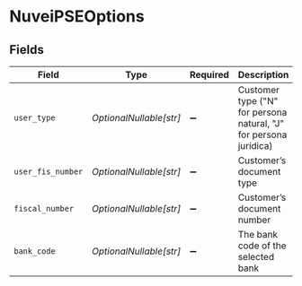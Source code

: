 # NuveiPSEOptions


## Fields

| Field                                                             | Type                                                              | Required                                                          | Description                                                       | Example                                                           |
| ----------------------------------------------------------------- | ----------------------------------------------------------------- | ----------------------------------------------------------------- | ----------------------------------------------------------------- | ----------------------------------------------------------------- |
| `user_type`                                                       | *OptionalNullable[str]*                                           | :heavy_minus_sign:                                                | Customer type ("N" for persona natural, "J" for persona jurídica) | N                                                                 |
| `user_fis_number`                                                 | *OptionalNullable[str]*                                           | :heavy_minus_sign:                                                | Customer’s document type                                          | CC                                                                |
| `fiscal_number`                                                   | *OptionalNullable[str]*                                           | :heavy_minus_sign:                                                | Customer’s document number                                        | CC                                                                |
| `bank_code`                                                       | *OptionalNullable[str]*                                           | :heavy_minus_sign:                                                | The bank code of the selected bank                                | 5432                                                              |